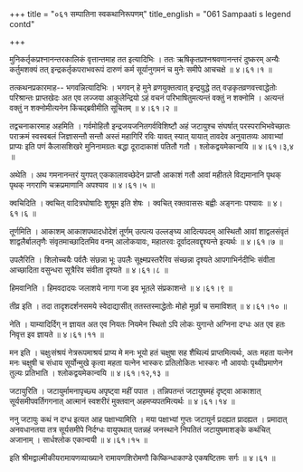 +++
title = "०६१ सम्पातिना स्वकथानिरूपणम्"
title_english = "061 Sampaati s legend contd"

+++


मुनिकर्तृकप्रश्नानन्तरकालिकं वृत्तान्तमाह तत इत्यादिभिः । ततः
ऋषिकृतप्रश्नश्रवणानन्तरं दुष्करम् अन्यैः कर्तुमशक्यं तत्
इन्द्रकर्तृकपराभवरूपं दारुणं कर्म सूर्यानुगमनं च मुनेः समीपे आचचक्षे  ॥ 
४।६१।१  ॥   

  

तत्कथनप्रकारमाह-- भगवन्नित्यादिभिः । भगवन् हे मुने व्रणयुक्तत्वात्
इन्द्रयुद्धे तत् वज्रकृतव्रणवत्त्वाद्धेतोः परिश्रान्तः प्राप्तखेदः अत एव
लज्जया आकुलेन्द्रियो ऽहं वचनं परिभाषितुमत्यन्तं वक्तुं न शक्नोमि ।
अत्यन्तं वक्तुं न शक्नोमीत्यनेन किंचद्ब्रवीमीति सूचितम्  ॥  ४।६१।२  ॥   

  

तद्वचनाकारमाह अहमिति । गर्वमोहितौ इन्द्रजयजनितगर्वविशिष्टौ अहं जटायुश्च
संघर्षात् परस्पराभिभवेच्छातः पराक्रमं स्वस्वबलं जिज्ञासन्तौ सन्तौ अस्तं
महागिरिं रविः यावत् स्यात् यायात् तावदेव अनुयातव्यः आवाभ्यां प्राप्यः
इति पणं कैलासशिखरे मुनिनामग्रतः बद्धा दूरादाकाशं पतितौ गतौ ।
श्लोकद्वयमेकान्वयि  ॥  ४।६१।३,४  ॥   

  

अथेति । अथ गमनानन्तरं युगपत् एककालावच्छेदेन प्राप्तौ आकाशं गतौ आवां
महीतले विद्यमानानि पृथक् पृथक् नगराणि चक्रप्रमाणानि अपश्याव  ॥  ४।६१।५
 ॥   

  

क्वचिदिति । क्वचित् वादित्रघोषादिः शुश्रूम इति शेषः । क्वचित् रक्तवाससः
बह्वीः अङ्गनाः पश्यावः  ॥  ४।६१।६  ॥   

  

तूर्णमिति । आकाशम् आकाशपथादधोदेशं तूर्णम् उत्पत्य उल्लङ्घ्य आदित्यपदम्
आस्थितौ आवां शाद्वलसंवृतं शाद्वलैर्बालतृणैः संवृतमाच्छादितमिव वनम्
आलोकयावः, महातरवः दूर्वादलवद्दृश्यन्ते इत्यर्थः  ॥  ४।६१।७  ॥   

  

उपलैरिति । शिलोच्चयैः पर्वतैः संछन्ना भूः उपलैः सूक्ष्मप्रस्तरैरिव
संच्छन्ना दृश्यते आपगाभिर्नदीभिः संवीता आच्छादिता वसुन्धरा सूत्रैरिव
संवीता दृश्यते  ॥  ४।६१।८  ॥   

  

हिमवानिति । हिमवदादयः जलाशये नागा गजा इव भूतले संप्रकाशन्ते  ॥  ४।६१।९
 ॥   

  

तीव्र इति । तदा तादृशदर्शनसमये स्वेदाद्यासीत् ततस्तस्माद्धेतोः मोहो
मूर्छा च समाविशत्  ॥  ४।६१।१०  ॥   

  

नेति । याम्यादिर्दिग् न ज्ञायत अत एव नियतः नियमेन स्थितो ऽपि लोकः
युगान्ते अग्निना दग्धः अत एव हतः निवृत्त इव ज्ञायते  ॥  ४।६१।११  ॥   

  

मन इति । चक्षुःसंश्रयं नेत्ररूपमाश्रयं प्राप्य मे मनः भूयो हतं चक्षुषा
सह शैथिल्यं प्राप्तमित्यर्थः, अतः महता यत्नेन मनः चक्षुषी च संधाय
सूर्योन्मुखे कृत्वा महता यत्नेन भास्करः प्रतिलोकितः भास्करः नौ आवयोः
पृथ्वीप्रमाणेन तुल्यः प्रतिभाति । श्लोकद्वयमेकान्वयि  ॥  ४।६१।१२,१३  ॥   

  

जटायुरिति । जटायुर्मामनापृच्छ्य अपृष्ट्वा महीं पपात । तन्निपतन्तं
जटायुषमहं दृष्ट्वा आकाशात् सूर्यसमीपवर्तिगगनात् आत्मानं स्वशरीरं
मुक्तवान् अहमप्यपतमित्यर्थः  ॥  ४।६१।१४  ॥   

  

ननु जटायुः कथं न दग्ध इत्यत आह पक्षाभ्यामिति । मया पक्षाभ्यां गुप्तः
जटायुर्न प्रदह्यत प्रादह्यत । प्रमादात् अनवधानतया तत्र सूर्यसमीपे
निर्दग्धः वायुपथात् पतन्नहं जनस्थाने निपतितं जटायुषमाशङ्के कथंचित्
अजानाम् । सार्धश्लोक एकान्वयी  ॥  ४।६१।१५  ॥   

  

इति श्रीमद्वाल्मीकीयरामायणव्याख्याने रामायणशिरोमणौ किष्किन्धाकाण्डे
एकषष्टितमः सर्गः  ॥  ४।६१  ॥   

  


